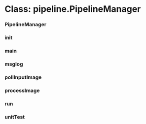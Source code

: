 # Class: pipeline.PipelineManager



    
      
### PipelineManager




    
### init




    
### main




    
### msglog




    
### pollInputImage




    
      
### processImage




    
### run




    
### unitTest




    
